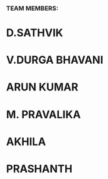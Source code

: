 ### TEAM MEMBERS:

# D.SATHVIK  
# V.DURGA BHAVANI  
# ARUN KUMAR    
# M. PRAVALIKA
# AKHILA
# PRASHANTH
